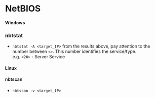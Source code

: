 # NetBIOS
#### Windows
### nbtstat
* `nbtstat -A <target_IP>`
from the results above, pay attention to the number between `<>`. This number identifies the service/type.</br>
e.g. `<20>` - Server Service

#### Linux
#### nbtscan
* `nbtscan -v <target_IP>`